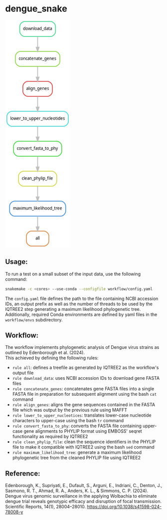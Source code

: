 # dengue_snake
![Rulegraph](rulegraph.png)
## Usage:  
To run a test on a small subset of the input data, use the following command:
```bash
snakemake -c <cores> --use-conda --configfile workflow/config.yaml
```
The `config.yaml` file defines the path to the file containing NCBI accession IDs, an output prefix as well as the number of threads to be used by the IQTREE2 step generating a maximum likelihood phylogenetic tree.  
Additionally, required Conda environments are defined by yaml files in the `workflow/envs` subdirectory.

## Workflow:
The workflow implements phylogenetic analysis of Dengue virus strains as outlined by Edenborough et al. (2024).  
This achieved by defining the following rules:  
- `rule all`: defines a treefile as generated by IQTREE2 as the workflow's output file
- `rule download_data`: uses NCBI accession IDs to download gene FASTA files
- `rule concatenate_genes`: concatenates gene FASTA files into a single FASTA file in preparation for subsequent alignment using the bash `cat` command
- `rule align_genes`: aligns the gene sequences contained in the FASTA file which was output by the previous rule using MAFFT
- `rule lower_to_upper_nucleotices`: translates lower-case nucleotide characters to upper-case using the bash `tr` command
- `rule convert_fasta_to_phy`: converts the FASTA file containing upper-case gene alignments to PHYLIP format using EMBOSS' seqret functionality as required by IQTREE2
- `rule clean_phylip_file`: clean the sequence identifiers in the PHYLIP file to make it compatible with IQTREE2 using the bash `sed` command
- `rule maximum_likelihood_tree`: generate a maximum likelihood phylogenetic tree from the cleaned PHYLIP file using IQTREE2

## Reference:
Edenborough, K., Supriyati, E., Dufault, S., Arguni, E., Indriani, C., Denton, J., Sasmono, R. T., Ahmad, R. A., Anders, K. L., & Simmons, C. P. (2024). Dengue virus genomic surveillance in the applying Wolbachia to eliminate dengue trial reveals genotypic efficacy and disruption of focal transmission. Scientific Reports, 14(1), 28004–28010. https://doi.org/10.1038/s41598-024-78008-y

